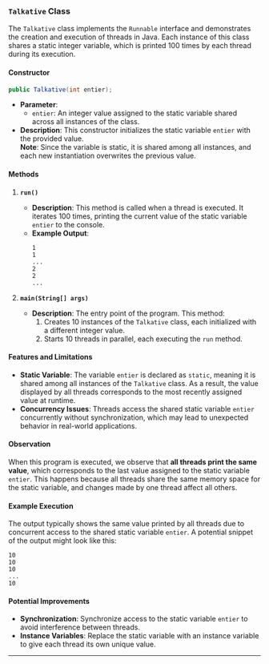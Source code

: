 ### `Talkative` Class

The `Talkative` class implements the `Runnable` interface and demonstrates the creation and execution of threads in Java. Each instance of this class shares a static integer variable, which is printed 100 times by each thread during its execution.

#### **Constructor**

```java
public Talkative(int entier);
```
- **Parameter**:
    - `entier`: An integer value assigned to the static variable shared across all instances of the class.
- **Description**: This constructor initializes the static variable `entier` with the provided value.  
  **Note**: Since the variable is static, it is shared among all instances, and each new instantiation overwrites the previous value.

#### **Methods**

1. **`run()`**
    - **Description**: This method is called when a thread is executed. It iterates 100 times, printing the current value of the static variable `entier` to the console.
    - **Example Output**:
      ```
      1
      1
      ...
      2
      2
      ...
      ```

2. **`main(String[] args)`**
    - **Description**: The entry point of the program. This method:
        1. Creates 10 instances of the `Talkative` class, each initialized with a different integer value.
        2. Starts 10 threads in parallel, each executing the `run` method.

#### **Features and Limitations**
- **Static Variable**: The variable `entier` is declared as `static`, meaning it is shared among all instances of the `Talkative` class. As a result, the value displayed by all threads corresponds to the most recently assigned value at runtime.
- **Concurrency Issues**: Threads access the shared static variable `entier` concurrently without synchronization, which may lead to unexpected behavior in real-world applications.

#### **Observation**
When this program is executed, we observe that **all threads print the same value**, which corresponds to the last value assigned to the static variable `entier`. This happens because all threads share the same memory space for the static variable, and changes made by one thread affect all others.

#### **Example Execution**
The output typically shows the same value printed by all threads due to concurrent access to the shared static variable `entier`. A potential snippet of the output might look like this:
```
10
10
10
...
10
```

#### **Potential Improvements**
- **Synchronization**: Synchronize access to the static variable `entier` to avoid interference between threads.
- **Instance Variables**: Replace the static variable with an instance variable to give each thread its own unique value.

---
